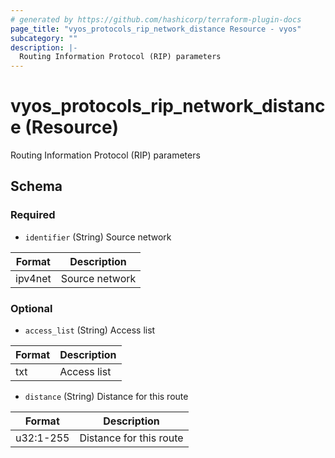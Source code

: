 ```yaml
---
# generated by https://github.com/hashicorp/terraform-plugin-docs
page_title: "vyos_protocols_rip_network_distance Resource - vyos"
subcategory: ""
description: |-
  Routing Information Protocol (RIP) parameters
---
```


# vyos_protocols_rip_network_distance (Resource)

Routing Information Protocol (RIP) parameters



<!-- schema generated by tfplugindocs -->
## Schema

### Required

- `identifier` (String) Source network

|  Format  |  Description  |
|----------|---------------|
|  ipv4net  |  Source network  |

### Optional

- `access_list` (String) Access list

|  Format  |  Description  |
|----------|---------------|
|  txt  |  Access list  |
- `distance` (String) Distance for this route

|  Format  |  Description  |
|----------|---------------|
|  u32:1-255  |  Distance for this route  |
